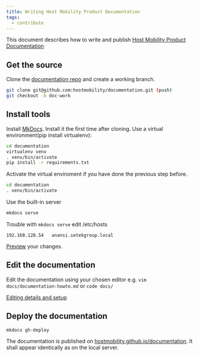 ```yaml
---
title: Writing Host Mobility Product Documentation
tags:
  - contribute
---
```


This document describes how to write and publish [Host Mobility Product Documentation](https://hostmobility.github.io/documentation)

## Get the source

Clone the [documentation repo](git@github.com:hostmobility/documentation.git)
and create a working branch.

```bash
git clone git@github.com:hostmobility/documentation.git (push)
git checkout -b doc-work
```

## Install tools

Install [MkDocs](https://www.mkdocs.org/). Install it the first time after
cloning. Use a virtual environment(pip install virtualenv):

```bash
cd documentation
virtualenv venv
. venv/bin/activate
pip install -r requirements.txt
```

Activate the virtual enviroment if you have done the previous step before.

```bash
cd documentation
. venv/bin/activate
```

Use the built-in server
```bash
mkdocs serve
```
Trouble with `mkdocs serve` edit /etc/hosts
```
192.168.128.54   anansi.setekgroup.local
```

[Preview](http://127.0.0.1:8000/documentation-howto) your changes.

## Edit the documentation

Edit the documentation using your chosen editor e.g. `vim docs/documentation-howto.md` or `code docs/`

[Editing details and setup](documentation-details.md)

## Deploy the documentation

```bash
mkdocs gh-deploy
```

The documentation is published on [hostmobility.github.io/documentation](https://hostmobility.github.io/documentation). It shall appear identically as on the local server.

